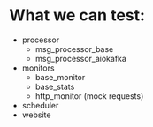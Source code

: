 # What we can test:
- processor
  - msg_processor_base
  - msg_processor_aiokafka
- monitors
  - base_monitor
  - base_stats
  - http_monitor (mock requests)
- scheduler
- website